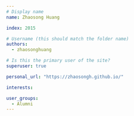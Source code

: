 ```yaml
---
# Display name
name: Zhaosong Huang

index: 2015

# Username (this should match the folder name)
authors:
  - zhaosonghuang

# Is this the primary user of the site?
superuser: true

personal_url: "https://zhaosongh.github.io/"

interests:

user_groups:
  - Alumni
---
```

